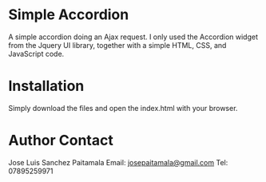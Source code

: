 # Simple Accordion 
A simple accordion doing an Ajax request. I only used the Accordion widget from the Jquery UI library, together with a simple HTML, CSS, and JavaScript code. 

# Installation
Simply download the files and open the index.html with your browser.

# Author Contact
Jose Luis Sanchez Paitamala
Email: josepaitamala@gmail.com
Tel: 07895259971
